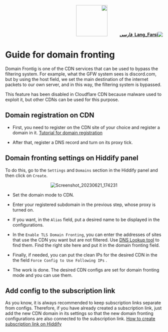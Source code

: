 <div dir="rtl">

[**![Lang_Farsi](https://user-images.githubusercontent.com/125398461/234186932-52f1fa82-52c6-417f-8b37-08fe9250a55f.png) &nbsp;فارسی**](https://github.com/hiddify/hiddify-config/wiki/%D8%A7%D8%B3%D8%AA%D9%81%D8%A7%D8%AF%D9%87-%D8%A7%D8%B2-%D8%AF%D8%A7%D9%85%DB%8C%D9%86-%D9%81%D8%B1%D8%A7%D9%86%D8%AA%DB%8C%D9%86%DA%AF)&nbsp;&nbsp;&nbsp;&nbsp;&nbsp;&nbsp;&nbsp;&nbsp;&nbsp;&nbsp;<a href="https://github.com/hiddify/hiddify-config/wiki/All-tutorials-and-videos"><img width="100" src="https://github.com/hiddify/hiddify-config/assets/125398461/8ac5b906-105c-4b98-acf5-0e12e39e33f6" /></a>

</div>


# Guide for domain fronting
Domain Frontig is one of the CDN services that can be used to bypass the filtering system. For example, what the GFW system sees is discord.com, but by using the host field, we set the main destination of the internet packets to our own server, and in this way, the filtering system is bypassed.

This feature has been disabled in Cloudflare CDN because malware used to exploit it, but other CDNs can be used for this purpose.

## Domain registration on CDN

- First, you need to register on the CDN site of your choice and register a domain in it. [Tutorial for domain registration](https://github.com/hiddify/hiddify-config/wiki/Domain-types-and-how-to-register-them)

- After that, register a DNS record and turn on its proxy tick.

## Domain fronting settings on Hiddify panel

To do this, go to the `Settings` and `Domains` section in the Hiddify panel and then click on `Create`.

<div align=center>

![Screenshot_20230621_174231](https://github.com/hiddify/hiddify-config/assets/125398461/8a354ba2-a8c6-471b-8ab1-efbd1d189335)

</div>

- Set the domain mode to CDN.
- Enter your registered subdomain in the previous step, whose proxy is turned on.
- If you want, in the `Alias` field, put a desired name to be displayed in the configurations.
- In the `Enable TLS Domain Fronting`, you can enter the addresses of sites that use the CDN you want but are not filtered. Use [DNS Lookup tool](https://dns-lookup.com/) to find them. Find the right site here and put it in the domain fronting field.
- Finally, if needed, you can put the clean IPs for the desired CDN in the the field `Force Config to Use Following IPs` .

- The work is done. The desired CDN configs are set for domain fronting mode and you can use them.

## Add config to the subscription link

As you know, it is always recommended to keep subscription links separate from configs. Therefore, if you have already created a subscription link, just add the new CDN domain in its settings so that the new domain fronting configurations are also connected to the subscription link. [How to create subscription link on Hiddify](https://github.com/hiddify/hiddify-config/wiki/How-to-create-subscription-link-on-Hiddify)